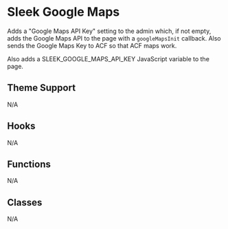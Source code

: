 # Sleek Google Maps

Adds a "Google Maps API Key" setting to the admin which, if not empty, adds the Google Maps API to the page with a `googleMapsInit` callback. Also sends the Google Maps Key to ACF so that ACF maps work.

Also adds a SLEEK_GOOGLE_MAPS_API_KEY JavaScript variable to the page.

## Theme Support

N/A

## Hooks

N/A

## Functions

N/A

## Classes

N/A
